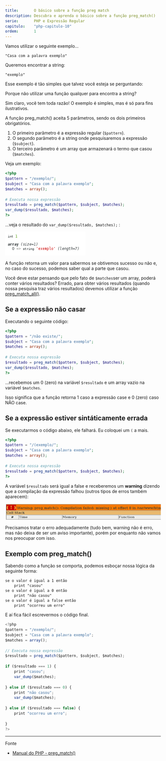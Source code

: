 ```yaml
---
title:       O básico sobre a função preg match
description: Descubra e aprenda o básico sobre a função preg_match()
serie:       PHP e Expressão Regular
capitulo:    "php-capitulo-10"
ordem:       1
---
```


Vamos utilizar o seguinte exemplo...

    "Casa com a palavra exemplo"

Queremos encontrar a string:

    "exemplo"

Esse exemplo é tão simples que talvez você esteja se perguntando:

Porque não utilizar uma função qualquer para encontra a string?

Sim claro, você tem toda razão! O exemplo é simples, mas é só para fins ilustrativos.

A função preg_match() aceita 5 parâmetros, sendo os dois primeiros obrigatórios.

1. O primeiro parâmetro é a expressão regular (`$pattern`).
2. O segundo parâmetro é a string onde pesquisaremos a expressão (`$subject`).
3. O terceiro parâmetro é um array que armazenará o termo que casou (`$matches`).

Veja um exemplo:

```php
<?php
$pattern = "/exemplo/";
$subject = "Casa com a palavra exemplo";
$matches = array();

# Executa nossa expressão
$resultado = preg_match($pattern, $subject, $matches);
var_dump($resultado, $matches);
?>
```

...veja o resultado do `var_dump($resultado, $matches);` :

![Figura com o resultado de preg match](php-preg-match.png "preg match exemplo")

A função retorna um valor para sabermos se obtivemos sucesso ou não e, no caso do sucesso, podemos saber qual a parte
que casou.

Você deve estar pensando que pelo fato de `$matches`ser um array, poderá conter vários resultados? Errado, para obter
vários resultados (quando nossa pesquisa traz vários resultados) devemos utilizar a função 
[preg\_match\_all()](/php/preg-match-all/ "Referencia a função preg match all").

Se a expressão não casar
---

Executando o seguinte código:

```php
<?php
$pattern = "/não existe/";
$subject = "Casa com a palavra exemplo";
$matches = array();

# Executa nossa expressão
$resultado = preg_match($pattern, $subject, $matches);
var_dump($resultado, $matches);
?>
```


...recebemos um 0 (zero) na variável `$resultado` e um array vazio na variável `$matches`.

Isso significa que a função retorna 1 caso a expressão case e 0 (zero) caso NÂO case.



Se a expressão estiver sintáticamente errada
---

Se executarmos o código abaixo, ele falhará. Eu coloquei um `(` a mais.

```php
<?php
$pattern = "/(exemplo/";
$subject = "Casa com a palavra exemplo";
$matches = array();

# Executa nossa expressão
$resultado = preg_match($pattern, $subject, $matches);
?>
```

A variável `$resultado` será igual a false e receberemos um __warning__ dizendo que a compilação da expressão falhou 
(outros tipos de erros também aparecem):

![Figura ilustrando um erro de preg match](php-preg-match-erro.png "preg match erro")

Precisamos tratar o erro adequadamente (tudo bem, warning não é erro, mas não deixa de ser um aviso importante), porém
por enquanto não vamos nos preocupar com isso.


Exemplo com preg_match()
---

Sabendo como a função se comporta, podemos esboçar nossa lógica da seguinte forma:

    se o valor é igual a 1 então
        print "casou"
    se o valor é igual a 0 então
        print "não casou"
    se o valor é igual a false então
        print "ocorreu um erro"

E aí fica fácil escrevermos o código final.

```javascript
<?php
$pattern = "/exemplo/";
$subject = "Casa com a palavra exemplo";
$matches = array();

// Executa nossa expressão
$resultado = preg_match($pattern, $subject, $matches);

if ($resultado === 1) {
    print "casou";
    var_dump($matches);

} else if ($resultado === 0) {
    print "não casou";
    var_dump($matches);

} else if ($resultado === false) {
    print "ocorreu um erro";

}
?>
```


- - -
Fonte

- [Manual do PHP - preg_match()](http://php.net/manual/en/function.preg-match.php "link-externo")